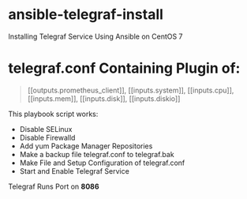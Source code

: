 # ansible-telegraf-install
Installing Telegraf Service Using Ansible on CentOS 7

# telegraf.conf Containing Plugin of:
> [[outputs.prometheus_client]], [[inputs.system]], [[inputs.cpu]], [[inputs.mem]], [[inputs.disk]], [[inputs.diskio]]

This playbook script works:
- Disable SELinux
- Disable Firewalld
- Add yum Package Manager Repositories 
- Make a backup file telegraf.conf to telegraf.bak
- Make File and Setup Configuration of telegraf.conf
- Start and Enable Telegraf Service

Telegraf Runs Port on **8086**
